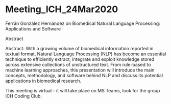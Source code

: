 # Meeting_ICH_24Mar2020
Ferrán González Hernández on Biomedical Natural Language Processing: Applications and Software

Abstract

Abstract: With a growing volume of biomedical information reported in textual format, Natural Language Processing (NLP) has become an essential technique to efficiently extract, integrate and exploit knowledge stored across extensive collections of unstructured text. From rule-based to machine learning approaches, this presentation will introduce the main concepts, methodology, and software behind NLP and discuss its potential applications in biomedical research.

This meeting is virtual - it will take place on MS Teams, look for the group ICH Coding Club.
